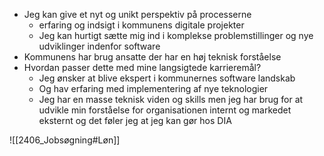 * Jeg kan give et nyt og unikt perspektiv på processerne
	* erfaring og indsigt i kommunens digitale projekter
	* Jeg kan hurtigt sætte mig ind i komplekse problemstillinger og nye udviklinger indenfor software
* Kommunens har brug ansatte der har en høj teknisk forståelse 
* Hvordan passer dette med mine langsigtede karrieremål?
	* Jeg ønsker at blive ekspert i kommunernes software landskab 
	* Og hav erfaring med implementering af nye teknologier  
	* Jeg har en masse teknisk viden og skills men jeg har brug for at udvikle min forståelse for organisationen internt og markedet eksternt og det føler jeg at jeg kan gør hos DIA 

![[2406_Jobsøgning#Løn]]

